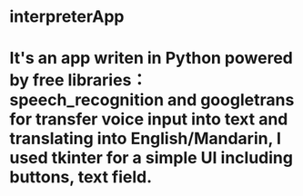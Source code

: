 # interpreterApp
# It's an app writen in Python powered by free libraries： speech_recognition and googletrans for transfer voice input into text and translating into English/Mandarin, I used tkinter for a simple UI including buttons, text field.
